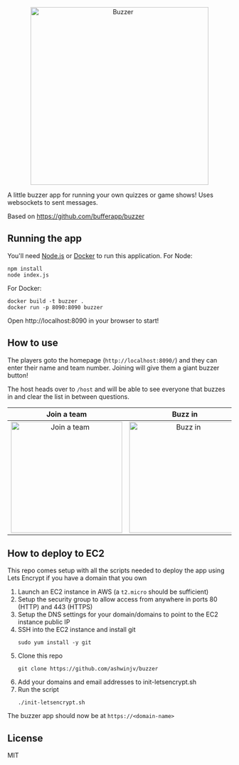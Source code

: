 <p align="center">
  <img width="400px" src="https://github.com/ashwinjv/buzzer/blob/master/public/buzzer-logo.svg?raw=true&sanitize=true" alt="Buzzer"/>
</p>

A little buzzer app for running your own quizzes or game shows! Uses websockets to sent messages.

Based on https://github.com/bufferapp/buzzer

## Running the app

You'll need [Node.js](https://nodejs.org) or [Docker](https://www.docker.com/) to run this
application. For Node:

```
npm install
node index.js
```

For Docker:

```
docker build -t buzzer .
docker run -p 8090:8090 buzzer
```

Open http://localhost:8090 in your browser to start!

## How to use

The players goto the homepage (`http://localhost:8090/`) and they can enter their name and team
number. Joining will give them a giant buzzer button!

The host heads over to `/host` and will be able to see everyone that buzzes in and clear the list
in between questions.

Join a team                | Buzz in                   | Host view                  |
:-------------------------:|:-------------------------:|:-------------------------:|
<img width="250px" src="https://github.com/ashwinjv/buzzer/blob/master/screenshots/player-join-v3.png?raw=true" alt="Join a team"/> | <img width="250px" src="https://github.com/ashwinjv/buzzer/blob/master/screenshots/player-buzzer-v3.png?raw=true" alt="Buzz in"/> | <img width="250px" src="https://github.com/ashwinjv/buzzer/blob/master/screenshots/host-v3.png?raw=true" alt="Host view"/>

## How to deploy to EC2

This repo comes setup with all the scripts needed to deploy the app using Lets Encrypt if you have a domain that you own

1. Launch an EC2 instance in AWS (a `t2.micro` should be sufficient)
1. Setup the security group to allow access from anywhere in ports 80 (HTTP) and 443 (HTTPS)
1. Setup the DNS settings for your domain/domains to point to the EC2 instance public IP
1. SSH into the EC2 instance and install git
    ```
    sudo yum install -y git
    ```
1. Clone this repo
    ```
    git clone https://github.com/ashwinjv/buzzer
    ```
1. Add your domains and email addresses to init-letsencrypt.sh
1. Run the script
    ```
    ./init-letsencrypt.sh
    ```

The buzzer app should now be at `https://<domain-name>`

## License

MIT
